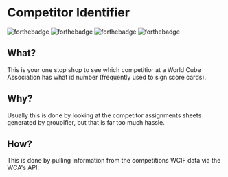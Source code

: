 # Competitor Identifier
![forthebadge](https://forthebadge.com/images/badges/you-didnt-ask-for-this.svg)
![forthebadge](https://forthebadge.com/images/badges/gluten-free.svg)
![forthebadge](https://forthebadge.com/images/badges/60-percent-of-the-time-works-every-time.svg)
![forthebadge](https://forthebadge.com/images/badges/fixed-bugs.svg)

## What?
This is your one stop shop to see which competitior at a World Cube Association has what id number (frequently used to sign score cards).

## Why?
Usually this is done by looking at the competitor assignments sheets generated by groupifier, but that is far too much hassle.

## How?
This is done by pulling information from the competitions WCIF data via the WCA's API.